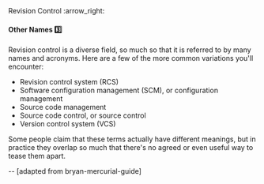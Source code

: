 <link rel="stylesheet" href="{{baseUrl}}/css/textbook.css">

<div class="website-content">

<div id="path">Revision Control :arrow_right: </div>

<div id="title">

#### Other Names :three:

</div>

<div id="body">

Revision control is a diverse field, so much so that it is referred to by many names and acronyms. Here are a few of the more common variations you'll encounter:

* Revision control system (RCS)
* Software configuration management (SCM), or configuration management
* Source code management
* Source code control, or source control
* Version control system (VCS)

Some people claim that these terms actually have different meanings, but in practice they overlap so much that there's no agreed or even useful way to tease them apart.

-- [adapted from <trigger for="pop:bryan-mercurial-guide">bryan-mercurial-guide</trigger>]

<popover id="pop:bryan-mercurial-guide" title="bryan-mercurial-guide :mag:" placement="right">
  <div slot="content">
    <include src="../../common/references.md#bryan-mercurial-guide" />
  </div>
</popover>

</div>

</div>
